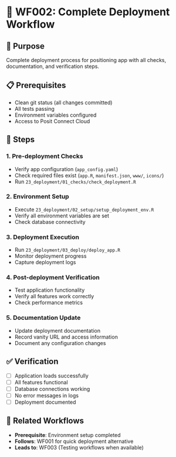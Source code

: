 # 🔄 WF002: Complete Deployment Workflow

## 🎯 Purpose
Complete deployment process for positioning app with all checks, documentation, and verification steps.

## 📋 Prerequisites
- Clean git status (all changes committed)
- All tests passing
- Environment variables configured
- Access to Posit Connect Cloud

## 🚀 Steps

### 1. Pre-deployment Checks
- Verify app configuration (`app_config.yaml`)
- Check required files exist (`app.R`, `manifest.json`, `www/`, `icons/`)
- Run `23_deployment/01_checks/check_deployment.R`

### 2. Environment Setup
- Execute `23_deployment/02_setup/setup_deployment_env.R`
- Verify all environment variables are set
- Check database connectivity

### 3. Deployment Execution
- Run `23_deployment/03_deploy/deploy_app.R`
- Monitor deployment progress
- Capture deployment logs

### 4. Post-deployment Verification
- Test application functionality
- Verify all features work correctly
- Check performance metrics

### 5. Documentation Update
- Update deployment documentation
- Record vanity URL and access information
- Document any configuration changes

## ✅ Verification
- [ ] Application loads successfully
- [ ] All features functional
- [ ] Database connections working
- [ ] No error messages in logs
- [ ] Deployment documented

## 🔗 Related Workflows
- **Prerequisite**: Environment setup completed
- **Follows**: WF001 for quick deployment alternative
- **Leads to**: WF003 (Testing workflows when available)